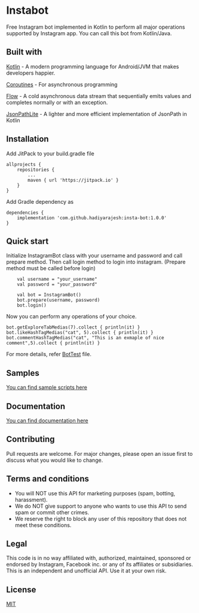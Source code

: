 # Instabot
Free Instagram bot implemented in Kotlin to perform all major operations supported by Instagram app. You can call this bot from Kotlin/Java.


## Built with
[Kotlin](https://kotlinlang.org/) - A modern programming language for Android/JVM that makes developers happier.

[Coroutines](https://kotlinlang.org/docs/reference/coroutines-overview.html) - For asynchronous programming

[Flow](https://kotlin.github.io/kotlinx.coroutines/kotlinx-coroutines-core/kotlinx.coroutines.flow/-flow/) - A cold asynchronous data stream that sequentially emits values and completes normally or with an exception.

[JsonPathLite](https://github.com/codeniko/JsonPathLite) - A lighter and more efficient implementation of JsonPath in Kotlin

## Installation

Add JitPack to your build.gradle file
```
allprojects {
    repositories {
        ...
        maven { url 'https://jitpack.io' }
    }
}
```

Add Gradle dependency as 
```
dependencies {
    implementation 'com.github.hadiyarajesh:insta-bot:1.0.0'
}
```

## Quick start
Initialize InstagramBot class with your username and password and call prepare method. Then call login method to login into instagram. (Prepare method must be called before login)
```
    val username = "your_username"
    val password = "your_password"

    val bot = InstagramBot()
    bot.prepare(username, password)
    bot.login()
```
Now you can perform any operations of your choice. 
```
bot.getExploreTabMedias(7).collect { println(it) }
bot.likeHashTagMedias("cat", 5).collect { println(it) }
bot.commentHashTagMedias("cat", "This is an exmaple of nice comment",5).collect { println(it) }
```

For more details, refer [BotTest](https://github.com/hadiarajesh/insta-bot/blob/master/src/main/kotlin/BotTest.kt) file.

## Samples
[You can find sample scripts here](https://github.com/hadiyarajesh/insta-bot/tree/master/src/main/kotlin/samples)

## Documentation
[You can find documentation here](https://hadiyarajesh.github.io/quick-start.html)

## Contributing
Pull requests are welcome. For major changes, please open an issue first to discuss what you would like to change.

## Terms and conditions
- You will NOT use this API for marketing purposes (spam, botting, harassment).
- We do NOT give support to anyone who wants to use this API to send spam or commit other crimes.
- We reserve the right to block any user of this repository that does not meet these conditions.

## Legal
This code is in no way affiliated with, authorized, maintained, sponsored or endorsed by Instagram, Facebook inc. or any of its affiliates or subsidiaries. This is an independent and unofficial API. Use it at your own risk.

## License
[MIT](https://choosealicense.com/licenses/mit/)
